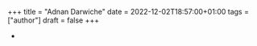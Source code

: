 +++
title = "Adnan Darwiche"
date = 2022-12-02T18:57:00+01:00
tags = ["author"]
draft = false
+++

-
